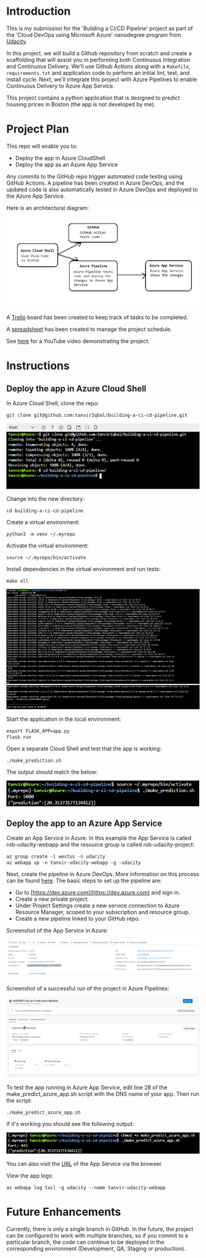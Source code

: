 # Introduction
This is my submission for the 'Building a CI/CD Pipeline' project as part of the 'Cloud DevOps using Microsoft Azure' nanodegree program from [Udacity](https://udacity.com).

In this project, we will build a Github repository from scratch and create a scaffolding that will assist you in performing both Continuous Integration and Continuous Delivery. We'll use Github Actions along with a ```Makefile```, ```requirements.txt``` and application code to perform an initial lint, test, and install cycle. Next, we'll integrate this project with Azure Pipelines to enable Continuous Delivery to Azure App Service.

This project contains a python application that is designed to predict housing prices in Boston (the app is not developed by me).

# Project Plan
This repo will enable you to:
- Deploy the app in Azure CloudShell 
- Deploy the app as an Azure App Service

Any commits to the GitHub repo trigger automated code testing using GitHub Actions. A pipeline has been created in Azure DevOps, and the updated code is also automatically tested in Azure DevOps and deployed to the Azure App Service. 

Here is an architectural diagram:
![architectural-diagram.png](ScreenShot/8.%20Architecture.png)

A [Trello](https://trello.com/b/U1veFxKH/building-ci-cd-pipeline) board has been created to keep track of tasks to be completed.

A [spreadsheet](project-management.xlsx) has been created to manage the project schedule.

See [here](https://www.youtube.com/watch?v=MUyqL4_19u0) for a YouTube video demonstrating the project.

# Instructions

## Deploy the app in Azure Cloud Shell
In Azure Cloud Shell, clone the repo:
```
git clone git@github.com:tanvirIqbal/building-a-ci-cd-pipeline.git
```
![screenshot-git_clone.png](ScreenShot/1.%20Cloning%20project%20into%20Azure%20Cloud%20Shell.png) 

Change into the new directory:
```
cd building-a-ci-cd-pipeline
```

Create a virtual environment:
```
python3 -m venv ~/.myrepo
```

Activate the virtual environment:
```
source ~/.myrepo/bin/activate
```

Install dependencies in the virtual environment and run tests:
```
make all
```
![screenshot-make_all.png](ScreenShot/2.MakeAll1.png) 
![screenshot-make_all.png](ScreenShot/2.MakeAll2.png) 

Start the application in the local environment:
```
export FLASK_APP=app.py  
flask run  
```

Open a separate Cloud Shell and test that the app is working:
```
./make_prediction.sh
```

The output should match the below:

![screenshot-make_prediction.png](ScreenShot/4.%20Prediction.png)





## Deploy the app to an Azure App Service

Create an App Service in Azure. In this example the App Service is called rob-udacity-webapp and the resource group is called rob-udacity-project:
```
az group create -l westus -n udacity  
az webapp up -n tanvir-udacity-webapp -g -udacity
```

Next, create the pipeline in Azure DevOps. More information on this process can be found [here](https://docs.microsoft.com/en-us/azure/devops/pipelines/ecosystems/python-webapp?view=azure-devops&WT.mc_id=udacity_learn-wwl). The basic steps to set up the pipeline are:

- Go to [https://dev.azure.com](https://dev.azure.com) and sign in.
- Create a new private project.
- Under Project Settings create a new service connection to Azure Resource Manager, scoped to your subscription and resource group.
- Create a new pipeline linked to your GitHub repo.

Screenshot of the App Service in Azure:

![screenshot-app_service.png](ScreenShot/6.%20Web%20App.png)

Screenshot of a successful run of the project in Azure Pipelines:

![screenshot-azure_pipeline_success.png](ScreenShot/7.%20Azure%20Pipeline.png)

To test the app running in Azure App Service, edit line 28 of the make_predict_azure_app.sh script with the DNS name of your app. Then run the script:
```
./make_predict_azure_app.sh 
```

If it's working you should see the following output:

![screenshot-make_predict_azure_app.png](ScreenShot/5.%20Prediction%20Azure.png)

You can also visit the [URL](https://tanvir-udacity-webapp.azurewebsites.net/) of the App Service via the browser.

View the app logs:
```
az webapp log tail -g udacity --name tanvir-udacity-webapp
```

# Future Enhancements
Currently, there is only a single branch in GitHub. In the future, the project can be configured to work with multiple branches, so if you commit to a particular branch, the code can continue to be deployed in the corresponding environment (Development, QA, Staging or production).
